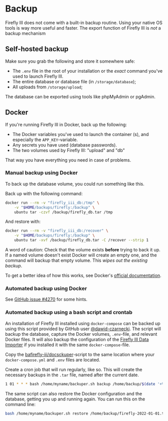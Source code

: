 # Backup

Firefly III does not come with a built-in backup routine. Using your native OS tools is way more useful and faster. The export function of Firefly III is *not* a backup mechanism

## Self-hosted backup

Make sure you grab the following and store it somewhere safe:

- The `.env` file in the root of your installation or the _exact_ command you've used to launch Firefly III.
- The entire database or database file (in `/storage/database`);
- All uploads from `/storage/upload`;

The database can be exported using tools like phpMyAdmin or pgAdmin.

## Docker

If you're running Firefly III in Docker, back up the following:

- The Docker variables you've used to launch the container (s), and especially the `APP_KEY`-variable.
- Any secrets you have used (database passwords).
- The two volumes used by Firefly III: "upload" and "db"

That way you have everything you need in case of problems.

### Manual backup using Docker

To back up the database volume, you could run something like this.

Back up with the following command:

```bash
docker run --rm -v "firefly_iii_db:/tmp" \
    -v "$HOME/backups/firefly:/backup" \
    ubuntu tar -czvf /backup/firefly_db.tar /tmp
```

And restore with:

```bash
docker run --rm -v "firefly_iii_db:/recover" \
    -v "$HOME/backups/firefly:/backup" \
    ubuntu tar -xvf /backup/firefly_db.tar -C /recover --strip 1
```

A word of caution: Check that the volume exists **before** trying to back it up. If a named volume doesn't exist Docker will create an empty one, and the command will backup that empty volume. This *wipes out the existing backup*.

To get a better idea of how this works, see Docker's [official documentation](https://docs.docker.com/storage/volumes/#backup-restore-or-migrate-data-volumes).

### Automated backup using Docker

See [GitHub issue #4270](https://github.com/firefly-iii/firefly-iii/issues/4270) for some hints.

### Automated backup using a bash script and crontab

An installation of Firefly III installed using `docker-compose` can be backed up using this script provided by GitHub user [@dawid-czarnecki](https://github.com/dawid-czarnecki). The script will backup the database, capture the Docker volumes, `.env`-file, and relevant Docker files. It will also backup the configuration of the [Firefly III Data Importer](../../data-importer/) if you installed it with the same `docker-compose`-file.

Copy the [bafirefly-iii/docsckuper](https://gist.github.com/dawid-czarnecki/8fa3420531f88b2b2631250854e23381)-script to the same location where your `docker-compose.yml` and `.env` files are located.

Create a cron job that will run regularly, like so. This will create the necessary backups in the `.tar` file, named after the current date.

```bash
1 01 * * * bash /home/myname/backuper.sh backup /home/backup/$(date '+%F').tar
```

The same script can also restore the Docker configuration and the database, getting you up and running again. You can run this on the command line:


```bash
bash /home/myname/backuper.sh restore /home/backup/firefly-2022-01-01.tar
```
